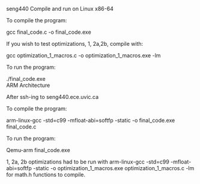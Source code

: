 seng440
Compile and run on Linux
x86-64

To compile the program:

gcc final_code.c -o final_code.exe
<br/>

If you wish to test optimizations, 1, 2a,2b, compile with:

gcc optimization_1_macros.c -o optimization_1_macros.exe -lm
<br/>

To run the program:

./final_code.exe
<br/>
ARM Architecture

After ssh-ing to seng440.ece.uvic.ca

To compile the program:

arm-linux-gcc -std=c99 -mfloat-abi=softfp -static -o final_code.exe final_code.c
<br/>

To run the program:

Qemu-arm final_code.exe
<br/>

1, 2a, 2b optimizations had to be run with arm-linux-gcc -std=c99 -mfloat-abi=softfp -static -o optimization_1_macros.exe optimization_1_macros.c -lm for math.h functions to compile.
